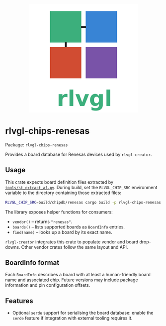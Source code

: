 <!--
README.md - Usage and format notes for the rlvgl-chips-renesas vendor crate.
-->
<p align="center">
  <img src="../../rlvgl-logo.png" alt="rlvgl" />
</p>

# rlvgl-chips-renesas
Package: `rlvgl-chips-renesas`

Provides a board database for Renesas devices used by `rlvgl-creator`.

## Usage

This crate expects board definition files extracted by [`tools/st_extract_af.py`](../../tools/st_extract_af.py). During build, set the
`RLVGL_CHIP_SRC` environment variable to the directory containing those
extracted files:

```sh
RLVGL_CHIP_SRC=build/chipdb/renesas cargo build -p rlvgl-chips-renesas
```

The library exposes helper functions for consumers:

- `vendor()` – returns `"renesas"`.
- `boards()` – lists supported boards as `BoardInfo` entries.
- `find(name)` – looks up a board by its exact name.

`rlvgl-creator` integrates this crate to populate vendor and board drop-downs.
Other vendor crates follow the same layout and API.

## BoardInfo format

Each `BoardInfo` describes a board with at least a human-friendly board name
and associated chip. Future versions may include package information and pin
configuration offsets.

## Features

- Optional `serde` support for serialising the board database: enable the
  `serde` feature if integration with external tooling requires it.
